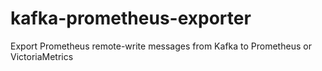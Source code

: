 # kafka-prometheus-exporter
Export Prometheus remote-write messages from Kafka to Prometheus or VictoriaMetrics
